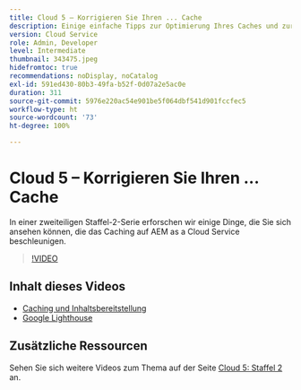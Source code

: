 ```yaml
---
title: Cloud 5 – Korrigieren Sie Ihren ... Cache
description: Einige einfache Tipps zur Optimierung Ihres Caches und zur Beschleunigung Ihrer Site
version: Cloud Service
role: Admin, Developer
level: Intermediate
thumbnail: 343475.jpeg
hidefromtoc: true
recommendations: noDisplay, noCatalog
exl-id: 591ed430-80b3-49fa-b52f-0d07a2e5ac0e
duration: 311
source-git-commit: 5976e220ac54e901be5f064dbf541d901fccfec5
workflow-type: ht
source-wordcount: '73'
ht-degree: 100%

---
```


# Cloud 5 – Korrigieren Sie Ihren ... Cache

In einer zweiteiligen Staffel-2-Serie erforschen wir einige Dinge, die Sie sich ansehen können, die das Caching auf AEM as a Cloud Service beschleunigen.

>[!VIDEO](https://video.tv.adobe.com/v/343475?quality=12&learn=on)

## Inhalt dieses Videos

+ [Caching und Inhaltsbereitstellung](https://experienceleague.adobe.com/docs/experience-manager-cloud-service/content/implementing/content-delivery/caching.html?lang=de)
+ [Google Lighthouse](https://developers.google.com/web/tools/lighthouse)

## Zusätzliche Ressourcen

Sehen Sie sich weitere Videos zum Thema auf der Seite [Cloud 5: Staffel 2](../cloud5-season-2.md) an.
